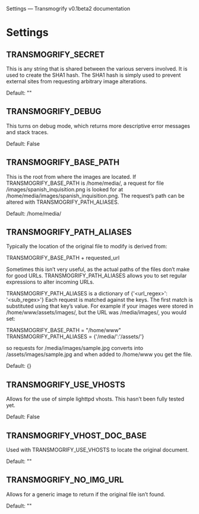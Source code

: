 Settings &mdash; Transmogrify v0.1beta2 documentation
# Settings #
## TRANSMOGRIFY_SECRET ##
<p>This is any string that is shared between the various servers involved. It is used to create the SHA1 hash. The SHA1 hash is simply used to prevent external sites from requesting arbitrary image alterations.</p>
<p>Default: &quot;&quot;</p>

## TRANSMOGRIFY_DEBUG ##
<p>This turns on debug mode, which returns more descriptive error messages and stack traces.</p>
<p>Default: False</p>

## TRANSMOGRIFY_BASE_PATH ##
<p>This is the root from where the images are located. If TRANSMOGRIFY_BASE_PATH is /home/media/, a request for file /images/spanish_inquisition.png is looked for at /home/media/images/spanish_inquisition.png. The request&#8217;s path can be altered with TRANSMOGRIFY_PATH_ALIASES.</p>
<p>Default: /home/media/</p>

## TRANSMOGRIFY_PATH_ALIASES ##
<p>Typically the location of the original file to modify is derived from:</p>
TRANSMOGRIFY_BASE_PATH + requested_url
<p>Sometimes this isn&#8217;t very useful, as the actual paths of the files don&#8217;t make for good URLs. TRANSMOGRIFY_PATH_ALIASES allows you to set regular expressions to alter incoming URLs.</p>
<p>TRANSMOGRIFY_PATH_ALIASES is a dictionary of 
	{'&lt;url_regex&gt;':</span> <span class="pre">'&lt;sub_regex&gt;'}
Each request is matched against the keys. The first match is substituted using that key&#8217;s value. For example if your images were stored in /home/www/assets/images/, but the URL was /media/images/, you would set:</p>
TRANSMOGRIFY_BASE_PATH = &quot;/home/www&quot;
TRANSMOGRIFY_PATH_ALIASES = {&#39;/media/&#39;:&#39;/assets/&#39;}
<p>so requests for /media/images/sample.jpg converts into /assets/images/sample.jpg and when added to /home/www you get the file.</p>
<p>Default: {}</p>

## TRANSMOGRIFY_USE_VHOSTS ##
<p>Allows for the use of simple lighttpd vhosts. This hasn&#8217;t been fully tested yet.</p>
<p>Default: False</p>

## TRANSMOGRIFY_VHOST_DOC_BASE ##
<p>Used with TRANSMOGRIFY_USE_VHOSTS to locate the original document.</p>
<p>Default: &quot;&quot;</p>

## TRANSMOGRIFY_NO_IMG_URL ##
<p>Allows for a generic image to return if the original file isn&#8217;t found.</p>
<p>Default: &quot;&quot;</p>
